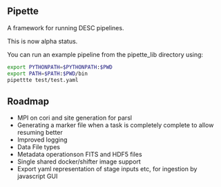 Pipette
-------

A framework for running DESC pipelines.

This is now alpha status.

You can run an example pipeline from the pipette_lib directory using:

```bash
export PYTHONPATH=$PYTHONPATH:$PWD
export PATH=$PATH:$PWD/bin
pipettte test/test.yaml

```


Roadmap
-------

- MPI on cori and site generation for parsl
- Generating a marker file when a task is completely complete to allow resuming better
- Improved logging
- Data File types
- Metadata operationson FITS and HDF5 files
- Single shared docker/shifter image support
- Export yaml representation of stage inputs etc, for ingestion by javascript GUI
